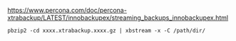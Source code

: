 https://www.percona.com/doc/percona-xtrabackup/LATEST/innobackupex/streaming_backups_innobackupex.html

```
pbzip2 -cd xxxx.xtrabackup.xxxx.gz | xbstream -x -C /path/dir/
```
